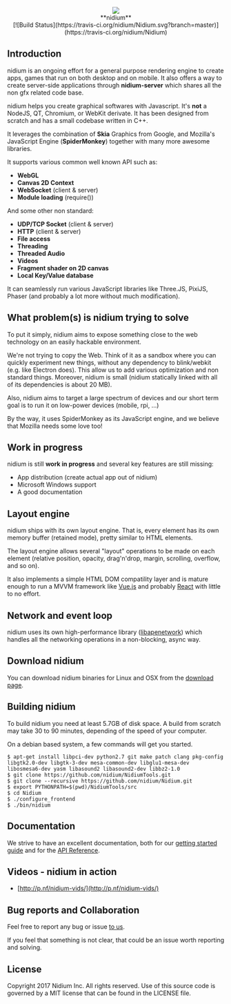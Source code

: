 <p align="center"><img src="https://github.com/nidium/Nidium/raw/master/resources/icons/nidium.iconset/nidium_128x128.png" /><br />**nidium**<br />[![Build Status](https://travis-ci.org/nidium/Nidium.svg?branch=master)](https://travis-ci.org/nidium/Nidium)<p>

## Introduction

nidium is an ongoing effort for a general purpose rendering engine to create apps, games that run on both desktop and on mobile. It also offers a way to create server-side applications through **nidium-server** which shares all the non gfx related code base.

nidium helps you create graphical softwares with Javascript. It's **not** a NodeJS, QT, Chromium, or WebKit derivate. It has been designed from scratch and has a small codebase written in C++.

It leverages the combination of **Skia** Graphics from Google, and Mozilla's JavaScript Engine (**SpiderMonkey**) together with many more awesome libraries.

It supports various common well known API such as:

* **WebGL**
* **Canvas 2D Context**
* **WebSocket** (client & server)
* **Module loading** (require())

And some other non standard:

* **UDP/TCP Socket** (client & server)
* **HTTP** (client & server)
* **File access**
* **Threading**
* **Threaded Audio**
* **Videos**
* **Fragment shader on 2D canvas**
* **Local Key/Value database**

It can seamlessly run various JavaScript libraries like Three.JS, PixiJS, Phaser (and probably a lot more without much modification).

## What problem(s) is nidium trying to solve

To put it simply, nidium aims to expose something close to the web technology on an easily hackable environment.

We're not trying to copy the Web. Think of it as a sandbox where you can quickly experiment new things, without any dependency to blink/webkit (e.g. like Electron does). This allow us to add various optimization and non standard things. Moreover, nidium is small (nidium statically linked with all of its dependencies is about 20 MB).

Also, nidium aims to target a large spectrum of devices and our short term goal is to run it on low-power devices (mobile, rpi, ...)

By the way, it uses SpiderMonkey as its JavaScript engine, and we believe that Mozilla needs some love too!

## Work in progress

nidium is still **work in progress** and several key features are still missing:

* App distribution (create actual app out of nidium)
* Microsoft Windows support
* A good documentation

## Layout engine

nidium ships with its own layout engine. That is, every element has its own memory buffer (retained mode), pretty similar to HTML elements.

The layout engine allows several "layout" operations to be made on each element (relative position, opacity, drag'n'drop, margin, scrolling, overflow, and so on).

It also implements a simple HTML DOM compatility layer and is mature enough to run a MVVM framework like [Vue.js](https://github.com/vuejs/vue) and probably [React](https://github.com/facebook/react) with little to no effort.

## Network and event loop

nidium uses its own high-performance library ([libapenetwork](https://github.com/nidium/libapenetwork)) which handles all the networking operations in a non-blocking, async way.

## Download nidium

You can download nidium binaries for Linux and OSX from the [download page](http://www.nidium.com/downloads/).

## Building nidium

To build nidium you need at least 5.7GB of disk space. A build from scratch may take 30 to 90 minutes, depending of the speed of your computer.

On a debian based system, a few commands will get you started.

```
$ apt-get install libpci-dev python2.7 git make patch clang pkg-config libgtk2.0-dev libgtk-3-dev mesa-common-dev libglu1-mesa-dev libosmesa6-dev yasm libasound2 libasound2-dev libbz2-1.0
$ git clone https://github.com/nidium/NidiumTools.git
$ git clone --recursive https://github.com/nidium/Nidium.git
$ export PYTHONPATH=$(pwd)/NidiumTools/src
$ cd Nidium
$ ./configure_frontend
$ ./bin/nidium
```

## Documentation

We strive to have an excellent documentation, both for our [getting started guide](http://www.nidium.com/docs/guide/get-started/hello-world.html) and for the [API Reference](http://www.nidium.com/docs/api/).

## Videos - nidium in action

- [http://p.nf/nidium-vids/](http://p.nf/nidium-vids/)

## Bug reports and Collaboration

Feel free to report any bug or issue [to us](https://github.com/nidium/Nidium/issues).

If you feel that something is not clear, that could be an issue worth reporting and solving.

## License

Copyright 2017 Nidium Inc. All rights reserved.
Use of this source code is governed by a MIT license that can be found in the LICENSE file.
